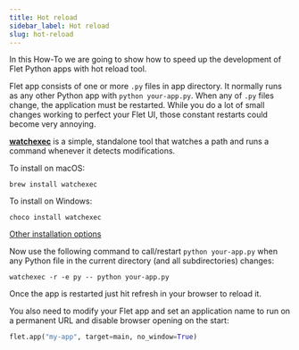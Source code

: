 ```yaml
---
title: Hot reload
sidebar_label: Hot reload
slug: hot-reload
---
```


In this How-To we are going to show how to speed up the development of Flet Python apps with hot reload tool.

Flet app consists of one or more `.py` files in app directory. It normally runs as any other Python app with `python your-app.py`. When any of `.py` files change, the application must be restarted. While you do a lot of small changes working to perfect your Flet UI, those constant restarts could become very annoying.

[**watchexec**](https://github.com/watchexec/watchexec) is a simple, standalone tool that watches a path and runs a command whenever it detects modifications.

To install on macOS:

```
brew install watchexec
```

To install on Windows:

```
choco install watchexec
```

[Other installation options](https://github.com/watchexec/watchexec/tree/main/cli#installation)

Now use the following command to call/restart `python your-app.py` when any Python file in the current directory (and all subdirectories) changes:

```
watchexec -r -e py -- python your-app.py
```

Once the app is restarted just hit refresh in your browser to reload it.

You also need to modify your Flet app and set an application name to run on a permanent URL and disable browser opening on the start:

```python
flet.app("my-app", target=main, no_window=True)
```